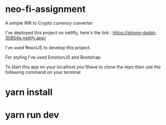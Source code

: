 # neo-fi-assignment
A simple INR to Crypto currency converter

I've deployed this project on netlify, here's the link : https://strong-dodol-30854e.netlify.app/

I've used ReactJS to develop this project.

For styling I've used EmotionJS and Bootstrap.

To start this app on your localhost you'llhave to clone the repo then use the following command on your terminal

# yarn install
# yarn run dev
